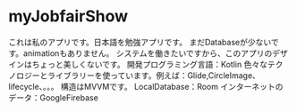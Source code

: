 # myJobfairShow
これは私のアプリです。日本語を勉強アプリです。
まだDatabaseが少ないです。animationもありません。
システムを働きたいですから、このアプリのデザインはちょっと美しくないです。
開発プログラミング言語：Kotlin
色々なテクノロジーとライブラリーを使っています。例えば：Glide,CircleImage、lifecycle、。。。
構造はMVVMです。
LocalDatabase：Room
インターネットのデータ：GoogleFirebase

